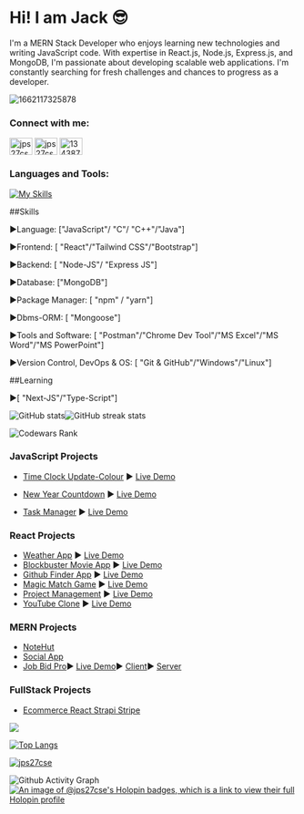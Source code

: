# Hi! I am Jack :sunglasses:
I'm a MERN Stack Developer who enjoys learning new technologies and writing JavaScript code. With expertise in React.js, Node.js, Express.js, and MongoDB, I'm passionate about developing scalable web applications. I'm constantly searching for fresh challenges and chances to progress as a developer.
>
![1662117325878](https://user-images.githubusercontent.com/58485174/190687463-936bd7db-6263-445d-bb01-0a388b20fb82.jpg)
<!-- 
Social Networks:

[<img src='https://cdn.jsdelivr.net/npm/simple-icons@3.0.1/icons/github.svg' alt='github' height='40'>](https://github.com/jps27CSE)  [<img src='https://cdn.jsdelivr.net/npm/simple-icons@3.0.1/icons/dev-dot-to.svg' alt='dev' height='40'>](https://dev.to/jps27cse)  [<img src='https://cdn.jsdelivr.net/npm/simple-icons@3.0.1/icons/linkedin.svg' alt='linkedin' height='40'>](https://www.linkedin.com/in/jps27CSE/)  [<img src='https://cdn.jsdelivr.net/npm/simple-icons@3.0.1/icons/stackoverflow.svg' alt='stackoverflow' height='40'>](https://stackoverflow.com/users/13438724/jack-pritom-soren)  [<img src='https://cdn.jsdelivr.net/npm/simple-icons@3.0.1/icons/icloud.svg' alt='website' height='40'>](https://jps27cse.github.io/Portfolio-/?fbclid=IwAR34EqaxmzyzzrbQUr7NlLIft8ibyXi6pE2oZRLBqtnm7sw-Q28oJPW5P20)   -->

<h3 align="left">Connect with me:</h3>
<p align="left">
<a href="https://dev.to/jps27cse" target="blank"><img align="center" src="https://cdn.jsdelivr.net/npm/simple-icons@3.0.1/icons/dev-dot-to.svg" alt="jps27cse" height="30" width="40" /></a>
<a href="https://linkedin.com/in/jps27cse" target="blank"><img align="center" src="https://raw.githubusercontent.com/rahuldkjain/github-profile-readme-generator/master/src/images/icons/Social/linked-in-alt.svg" alt="jps27cse" height="30" width="40" /></a>
<a href="https://stackoverflow.com/users/13438724" target="blank"><img align="center" src="https://raw.githubusercontent.com/rahuldkjain/github-profile-readme-generator/master/src/images/icons/Social/stack-overflow.svg" alt="13438724" height="30" width="40" /></a>
</p>

<h3 align="left">Languages and Tools:</h3>

[![My Skills](https://skillicons.dev/icons?i=js,html,css,react,bootstrap,tailwind,express,mongodb,firebase,git,c,cpp,java,figma,nodejs,typescript,postman,prisma,redis,nextjs,vercel,netlify,arduino,linux)](https://skillicons.dev)

##Skills

▶️Language: ["JavaScript"/ "C"/ "C++"/"Java"]

▶️Frontend: [ "React"/"Tailwind CSS"/"Bootstrap"]

▶️Backend: [ "Node-JS"/ "Express JS"]

▶️Database: ["MongoDB"]

▶️Package Manager: [ "npm" / "yarn"]

▶️Dbms-ORM: [ "Mongoose"]

▶️Tools and Software: [ "Postman"/"Chrome Dev Tool"/"MS Excel"/"MS Word"/"MS PowerPoint"]

▶️Version Control, DevOps & OS: [ "Git & GitHub"/"Windows"/"Linux"]

##Learning

▶️[ "Next-JS"/"Type-Script"]
  
  ![GitHub stats](https://github-readme-stats.vercel.app/api?username=jps27CSE&show_icons=true&theme=react)![GitHub streak stats](https://github-readme-streak-stats.herokuapp.com/?user=jps27CSE&theme=react)    
  
   ![Codewars Rank]( https://www.codewars.com/users/jps27CSE/badges/large)
 
  
  
  ### JavaScript Projects
- [Time Clock Update-Colour](https://github.com/jps27CSE/Time-Clock-Update-Colour) :arrow_forward: [Live Demo](https://jps27cse.github.io/Time-Clock-Update-Colour/)

- [New Year Countdown](https://github.com/jps27CSE/New-Year-Countdown) :arrow_forward: [Live Demo](https://jps27cse.github.io/New-Year-Countdown/)

- [Task Manager](https://github.com/jps27CSE/Task-Manager) :arrow_forward: [Live Demo](https://jps27cse.github.io/Task-Manager/)

### React Projects
- [Weather App](https://github.com/jps27CSE/Weather-React-App) :arrow_forward: [Live Demo](https://weather-app-jps.netlify.app/)
- [Blockbuster Movie App](https://github.com/jps27CSE/Movie-Database-React-App) :arrow_forward: [Live Demo](https://blockbuster-movie-app.netlify.app/)
- [Github Finder App](https://github.com/jps27CSE/Github_Finder_React) :arrow_forward: [Live Demo](https://react-github-profile-finder.netlify.app/)
- [Magic Match Game](https://github.com/jps27CSE/Magic-Memory-Game-React) :arrow_forward: [Live Demo](https://magic-match-react-jps.netlify.app/)
- [Project Management](https://github.com/jps27CSE/Project-Management_React_Firebase) :arrow_forward: [Live Demo](https://project-management-react-23.netlify.app/)
- [YouTube Clone](https://github.com/jps27CSE/Youtube_Clone_React) :arrow_forward: [Live Demo](https://youtubeclonejps.netlify.app/)

### MERN Projects
- [NoteHut](https://github.com/jps27CSE/NoteHut_MERN)
- [Social App](https://github.com/jps27CSE/Social_App_MERN)
- [Job Bid Pro](https://github.com/jps27CSE/Job_Bid_Pro_Client):arrow_forward: [Live Demo](https://jobbidpro.web.app/):arrow_forward: [Client](https://github.com/jps27CSE/Job_Bid_Pro_Client):arrow_forward: [Server](https://github.com/jps27CSE/Job_Bid_Pro_Server)
### FullStack Projects
- [Ecommerce React Strapi Stripe](https://github.com/jps27CSE/Ecommerce_React_Strapi_Stripe)

![](http://github-profile-summary-cards.vercel.app/api/cards/profile-details?username=jps27cse&theme=dracula)

[![Top Langs](https://github-readme-stats.vercel.app/api/top-langs/?username=jps27CSE&theme=react)](https://github.com/anuraghazra/github-readme-stats)


<p align="left"> <a href="https://github.com/ryo-ma/github-profile-trophy"><img src="https://github-profile-trophy.vercel.app/?username=jps27cse" alt="jps27cse" /></a> </p>

![Github Activity Graph](https://github-readme-activity-graph.vercel.app/graph?username=jps27cse&theme=react-dark)
[![An image of @jps27cse's Holopin badges, which is a link to view their full Holopin profile](https://holopin.me/jps27cse)](https://holopin.io/@jps27cse)




